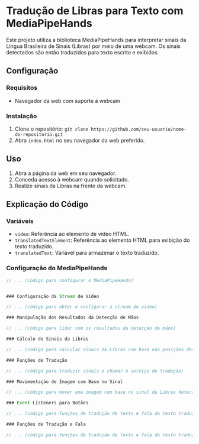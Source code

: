 # Tradução de Libras para Texto com MediaPipeHands

Este projeto utiliza a biblioteca MediaPipeHands para interpretar sinais da Língua Brasileira de Sinais (Libras) por meio de uma webcam. Os sinais detectados são então traduzidos para texto escrito e exibidos.

## Configuração

### Requisitos
- Navegador da web com suporte à webcam

### Instalação
1. Clone o repositório: `git clone https://github.com/seu-usuario/nome-do-repositorio.git`
2. Abra `index.html` no seu navegador da web preferido.

## Uso

1. Abra a página da web em seu navegador.
2. Conceda acesso à webcam quando solicitado.
3. Realize sinais da Libras na frente da webcam.

## Explicação do Código

### Variáveis
- `video`: Referência ao elemento de vídeo HTML.
- `translatedTextElement`: Referência ao elemento HTML para exibição do texto traduzido.
- `translatedText`: Variável para armazenar o texto traduzido.

### Configuração do MediaPipeHands
```javascript
// ... (código para configurar o MediaPipeHands)


### Configuração da Stream de Vídeo

// ... (código para obter e configurar a stream de vídeo)

### Manipulação dos Resultados da Detecção de Mãos

// ... (código para lidar com os resultados da detecção de mãos)

### Cálculo de Sinais da Libras

// ... (código para calcular sinais da Libras com base nas posições das mãos)

### Funções de Tradução

// ... (código para traduzir sinais e chamar o serviço de tradução)

### Movimentação de Imagem com Base no Sinal

// ... (código para mover uma imagem com base no sinal da Libras detectado)

### Event Listeners para Botões

// ... (código para funções de tradução de texto e fala do texto traduzido)

### Funções de Tradução e Fala

// ... (código para funções de tradução de texto e fala do texto traduzido)



